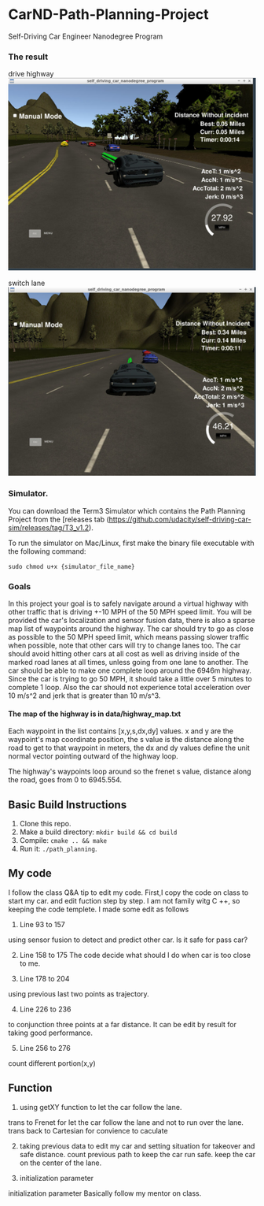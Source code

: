 # CarND-Path-Planning-Project
Self-Driving Car Engineer Nanodegree Program


### The result
drive highway
![](img/image1.png)

switch lane
![](img/image2.png)

### Simulator.
You can download the Term3 Simulator which contains the Path Planning Project from the [releases tab (https://github.com/udacity/self-driving-car-sim/releases/tag/T3_v1.2).  

To run the simulator on Mac/Linux, first make the binary file executable with the following command:
```shell
sudo chmod u+x {simulator_file_name}
```

### Goals
In this project your goal is to safely navigate around a virtual highway with other traffic that is driving +-10 MPH of the 50 MPH speed limit. You will be provided the car's localization and sensor fusion data, there is also a sparse map list of waypoints around the highway. The car should try to go as close as possible to the 50 MPH speed limit, which means passing slower traffic when possible, note that other cars will try to change lanes too. The car should avoid hitting other cars at all cost as well as driving inside of the marked road lanes at all times, unless going from one lane to another. The car should be able to make one complete loop around the 6946m highway. Since the car is trying to go 50 MPH, it should take a little over 5 minutes to complete 1 loop. Also the car should not experience total acceleration over 10 m/s^2 and jerk that is greater than 10 m/s^3.

#### The map of the highway is in data/highway_map.txt
Each waypoint in the list contains  [x,y,s,dx,dy] values. x and y are the waypoint's map coordinate position, the s value is the distance along the road to get to that waypoint in meters, the dx and dy values define the unit normal vector pointing outward of the highway loop.

The highway's waypoints loop around so the frenet s value, distance along the road, goes from 0 to 6945.554.

## Basic Build Instructions

1. Clone this repo.
2. Make a build directory: `mkdir build && cd build`
3. Compile: `cmake .. && make`
4. Run it: `./path_planning`.

## My code

I follow the class Q&A tip to edit my code. First,I copy the code on class to start my car.
and edit fuction step by step. I am not family witg C ++, so keeping the code templete.
I made some edit as follows

1. Line 93 to 157

using sensor fusion to detect and predict other car.
Is it safe for pass car?

2. Line 158 to 175
The code decide what should I do when car is too close to me.

3. Line 178 to 204

using previous last two points as  trajectory.

4. Line 226 to 236

to conjunction three points at a far distance. It can be edit by result for taking good performance.

5. Line 256 to 276

count different portion(x,y)

## Function

1. using getXY function to let the car follow the lane.

trans to Frenet for let the car follow the lane and not to run over the lane.
trans back to Cartesian for convience to caculate

2. taking previous data to edit my car and setting situation for takeover and safe distance.
count previous path to keep the car run safe.
keep the car on the center of the lane.

3. initialization parameter

initialization parameter
Basically follow my mentor on class.
